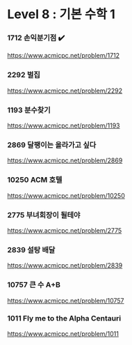 Level 8 : 기본 수학 1
===

### 1712	손익분기점 ✔️
https://www.acmicpc.net/problem/1712

### 2292	벌집 
https://www.acmicpc.net/problem/2292

### 1193	분수찾기 
https://www.acmicpc.net/problem/1193

### 2869	달팽이는 올라가고 싶다 
https://www.acmicpc.net/problem/2869

### 10250	ACM 호텔 
https://www.acmicpc.net/problem/10250

### 2775	부녀회장이 될테야	
https://www.acmicpc.net/problem/2775

### 2839	설탕 배달 
https://www.acmicpc.net/problem/2839

### 10757	큰 수 A+B 
https://www.acmicpc.net/problem/10757

### 1011	Fly me to the Alpha Centauri 
https://www.acmicpc.net/problem/1011
